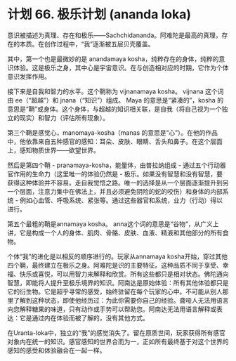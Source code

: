 # 计划 66. 极乐计划 (ananda loka)

意识被描述为真理、存在和极乐——Sachchidananda。阿难陀是最高的真理，存在的本质。在创作过程中，“我”逐渐被五层贝壳覆盖。

其中，第一个也是最微妙的是 anandamaya kosha，纯粹存在的身体，纯粹的意识体验。这是极乐之身，其中心是宇宙意识。在与创造相对应的时期，它作为个体意识发挥作用。

接下来是自我和智力的水平。这个鞘称为 vijnanamaya kosha。 vijnana 这个词由 ee（“超越”）和 jnana（“知识”）组成。 Maya 的意思是“紧凑的”，kosha 的意思是“鞘”或身体。这个身体，与超越的知识相关联，是自我（将自己视为一个独立的现实）和智力（评估所有现象）。

第三个鞘是感觉心，manomaya-kosha（manas 的意思是“心”）。在他的作品中，他依靠来自五种感官的感知：耳朵、皮肤、眼睛、舌头和鼻子。在这个层面上，感知物质世界——欲望世界。

然后是第四个鞘 - pranamaya-kosha，能量体，由普拉纳组成 - 通过五个行动器官作用的生命力（这里唯一的体验仍然是 - 极乐。如果没有智慧和没有智慧，要获得这种体验并不容易。走自我觉悟之路。唯一的选择是从一个层面逐渐提升到另一个层面，注意力集中在佛法上，并且必须避免阴险的蛇的咬伤）和身体的内部系统 - 例如心血管、呼吸系统、紧张等。通过这些器官和系统，业力（行动）得以进行。

第五个最粗的鞘是annamaya kosha。 anna这个词的意思是“谷物”，从广义上讲，它是构成一个人的身体、肌肉、骨骼、皮肤、血液、精液和其他部分的所有食物。

个体“我”的进化是以相反的顺序进行的。玩家从annamaya kosha开始，穿过其他四个鞘，最终建立在极乐之身。阿难陀是识的主要特征。这种品质不同于享受、幸福、快乐或喜悦，可以用智力来解释和欣赏。所有这些都只是相对状态。佛陀通向智慧，即能将人提升至极乐境界的知识。阿南达是原始体验：所有其他体验都只是它的衍生物。它是超乎寻常的感受，始终驻留在每个玩家的心中。不可能从别人那里了解到这种状态，即使他经历过：为此你需要你自己的经验。聋哑人无法用语言向您解释糖果的味道，只有动作或手势可以帮助您。阿南达无法用语言解释或表达：它是通过内在体验而被了解的，没有其他方式。

在Uranta-loka中，独立的“我”的感觉消失了。留在原质世间，玩家获得所有感官对象内在统一的知识。感官感知的世界合而为一，正如所有最终基于对这个世界的感知的感受和体验融合在一起一样。
